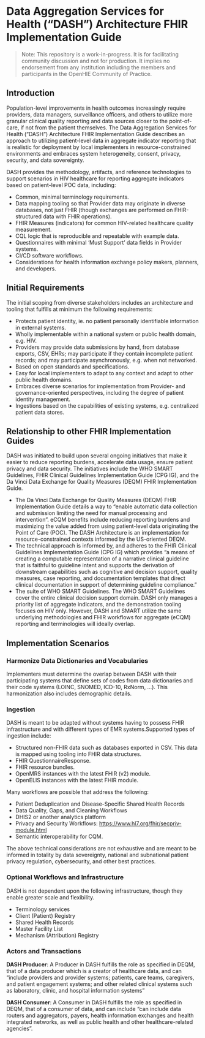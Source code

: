 # Data Aggregation Services for Health (“DASH”) Architecture FHIR Implementation Guide

> Note: This repository is a work-in-progress. It is for facilitating community discussion and not for production. It implies no endorsement from any institution including the members and participants in the OpenHIE Community of Practice.

## Introduction

Population-level improvements in health outcomes increasingly require providers, data managers, surveillance officers, and others to utilize more granular clinical quality reporting and data sources closer to the point-of-care, if not from the patient themselves. The Data Aggregation Services for Health (“DASH”) Architecture FHIR Implementation Guide describes an approach to utilizing patient-level data in aggregate indicator reporting that is realistic for deployment by local implementers in resource-constrained environments and embraces system heterogeneity, consent, privacy, security, and data sovereignty.

DASH provides the methodology, artifacts, and reference technologies to support scenarios in HIV healthcare for reporting aggregate indicators based on patient-level POC data, including: 

* Common, minimal terminology requirements.
* Data mapping tooling so that Provider data may originate in diverse databases, not just FHIR (though exchanges are performed on FHIR-structured data with FHIR operations).
* FHIR Measures (indicators) for common HIV-related healthcare quality measurement.
* CQL logic that is reproducible and repeatable with example data.
* Questionnaires with minimal ‘Must Support’ data fields in Provider systems.
* CI/CD software workflows.
* Considerations for health information exchange policy makers, planners, and developers.

## Initial Requirements

The initial scoping from diverse stakeholders includes an architecture and tooling that fulfills at minimum the following requirements:

* Protects patient identity, ie. no patient personally identifiable information in external systems.
* Wholly implementable within a national system or public health domain, e.g. HIV.
* Providers may provide data submissions by hand, from database exports, CSV, EHRs; may participate if they contain incomplete patient records; and may participate asynchronously, e.g. when not networked.
* Based on open standards and specifications.
* Easy for local implementers to adapt to any context and adapt to other public health domains.
* Embraces diverse scenarios for implementation from Provider- and governance-oriented perspectives, including the degree of patient identity management.
* Ingestions based on the capabilities of existing systems, e.g. centralized patient data stores.

## Relationship to other FHIR Implementation Guides

DASH was initiated to build upon several ongoing initiatives that make it easier to reduce reporting burdens, accelerate data usage, ensure patient privacy and data security. The initiatives include the WHO SMART Guidelines, FHIR Clinical Guidelines Implementation Guide (CPG IG), and the Da Vinci Data Exchange for Quality Measures (DEQM) FHIR Implementation Guide.

* The Da Vinci Data Exchange for Quality Measures (DEQM) FHIR Implementation Guide details a way to “enable automatic data collection and submission limiting the need for manual processing and intervention”. eCQM benefits include reducing reporting burdens and maximizing the value added from using patient-level data originating the Point of Care (POC). The DASH Architecture is an implementation for resource-constrained contexts informed by the US-oriented DEQM.
* The technical approach is informed by, and adheres to the FHIR Clinical Guidelines Implementation Guide (CPG IG) which provides “a means of creating a computable representation of a narrative clinical guideline that is faithful to guideline intent and supports the derivation of downstream capabilities such as cognitive and decision support, quality measures, case reporting, and documentation templates that direct clinical documentation in support of determining guideline compliance.”
* The suite of WHO SMART Guidelines. The WHO SMART Guidelines cover the entire clinical decision support domain. DASH only manages a priority list of aggregate indicators, and the demonstration tooling focuses on HIV only.  However, DASH and SMART utilize the same underlying methodologies and FHIR workflows for aggregate (eCQM) reporting and terminologies will ideally overlap.

## Implementation Scenarios

### Harmonize Data Dictionaries and Vocabularies

Implementers must determine the overlap between DASH with their participating systems that define sets of codes from data dictionaries and their code systems (LOINC, SNOMED, ICD-10, RxNorm, ...). This harmonization also includes demographic details.

### Ingestion

DASH is meant to be adapted without systems having to possess FHIR infrastructure and with different types of EMR systems.Supported types of ingestion include:

* Structured non-FHIR data such as databases exported in CSV. This data is mapped using tooling into FHIR data structures.
* FHIR QuestionnaireResponse.
* FHIR resource bundles.
* OpenMRS instances with the latest FHIR (v2) module.
* OpenELIS instances with the latest FHIR module.

Many workflows are possible that address the following:
* Patient Deduplication and Disease-Specific Shared Health Records
* Data Quality, Gaps, and Cleaning Workflows
* DHIS2 or another analytics platform
* Privacy and Security Workflows: https://www.hl7.org/fhir/secpriv-module.html
* Semantic interoperability for CQM.

The above technical considerations are not exhaustive and are meant to be informed in totality by data sovereignty, national and subnational patient privacy regulation, cybersecurity, and other best practices.

### Optional Workflows and Infrastructure

DASH is not dependent upon the following infrastructure, though they enable greater scale and flexibility.

* Terminology services
* Client (Patient) Registry
* Shared Health Records
* Master Facility List
* Mechanism (Attribution) Registry

### Actors and Transactions

**DASH Producer**: A Producer in DASH fulfills the role as specified in DEQM, that of a data producer which is a creator of healthcare data, and can “include providers and provider systems; patients, care teams, caregivers, and patient engagement systems; and other related clinical systems such as laboratory, clinic, and hospital information systems”

**DASH Consumer**: A Consumer in DASH fulfills the role as specified in DEQM, that of a consumer of data, and can include “can include data routers and aggregators, payers, health information exchanges and health integrated networks, as well as public health and other healthcare-related agencies”.
